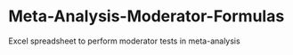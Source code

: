 Meta-Analysis-Moderator-Formulas
================================

Excel spreadsheet to perform moderator tests in meta-analysis
